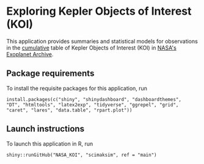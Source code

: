 # Exploring Kepler Objects of Interest (KOI)

This application provides summaries and statistical models for observations in the [cumulative](https://exoplanetarchive.ipac.caltech.edu/docs/API_kepcandidate_columns.html) table of Kepler Objects of Interest (KOI) in [NASA's Exoplanet Archive](https://exoplanetarchive.ipac.caltech.edu/index.html).

## Package requirements

To install the requisite packages for this application, run

```
install.packages(c("shiny", "shinydashboard", "dashboardthemes",
"DT", "htmltools", "latex2exp", "tidyverse", "ggrepel", "grid",
"caret", "lares", "data.table", "rpart.plot"))
```

## Launch instructions

To launch this application in R, run 

```
shiny::runGitHub("NASA_KOI", "scimaksim", ref = "main")
```
